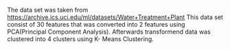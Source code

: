 The data set was taken from https://archive.ics.uci.edu/ml/datasets/Water+Treatment+Plant
This data set consist of 30 features that was converted into 2 features using PCA(Principal Component Analysis). 
Afterwards transformend data was clustered into 4 clusters using K- Means Clustering.
